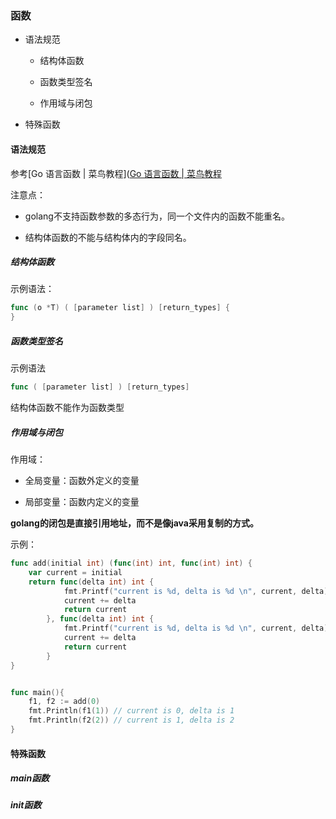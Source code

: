 ### 函数

- 语法规范
  
  - 结构体函数
  
  - 函数类型签名
  
  - 作用域与闭包

- 特殊函数

#### 语法规范

参考[Go 语言函数 | 菜鸟教程]([Go 语言函数 | 菜鸟教程](https://www.runoob.com/go/go-functions.html)<br>

注意点：

- golang不支持函数参数的多态行为，同一个文件内的函数不能重名。

- 结构体函数的不能与结构体内的字段同名。

##### 结构体函数

示例语法：

```go
func (o *T) ( [parameter list] ) [return_types] {
}
```

##### 函数类型签名

示例语法

```go
func ( [parameter list] ) [return_types]
```

结构体函数不能作为函数类型

##### 作用域与闭包

作用域：

- 全局变量：函数外定义的变量

- 局部变量：函数内定义的变量

**golang的闭包是直接引用地址，而不是像java采用复制的方式。**

示例：

```go
func add(initial int) (func(int) int, func(int) int) {
	var current = initial
	return func(delta int) int {
			fmt.Printf("current is %d, delta is %d \n", current, delta)
			current += delta
			return current
		}, func(delta int) int {
			fmt.Printf("current is %d, delta is %d \n", current, delta)
			current += delta
			return current
		}
}


func main(){
    f1, f2 := add(0)
	fmt.Println(f1(1)) // current is 0, delta is 1 
	fmt.Println(f2(2)) // current is 1, delta is 2
}
```

#### 特殊函数

##### main函数

##### init函数


